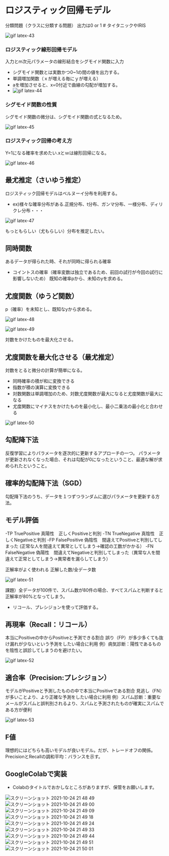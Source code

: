 # ロジスティック回帰モデル
分類問題（クラスに分類する問題）
出力は0 or 1 # タイタニックやIRIS

![gif latex-43](https://user-images.githubusercontent.com/85814165/138582791-8b99ab35-69ab-4812-8b8c-b22e78f63e12.gif)

### ロジスティック線形回帰モデル
入力とm次元パラメータの線形結合をシグモイド関数に入力
- シグモイド関数とは実数かつ0~1の間の値を出力する。
- 単調増加関数（ｘが増える毎にｙが増える）
- aを増加させると、x=0付近で曲線の勾配が増加する。
- ![gif latex-44](https://user-images.githubusercontent.com/85814165/138582852-3c78afbd-939f-49df-a6f7-e4352bff0da5.gif)

### シグモイド関数の性質
シグモイド関数の微分は、シグモイド関数の式となるため。

![gif latex-45](https://user-images.githubusercontent.com/85814165/138590049-799cc73d-0470-4414-a87f-4f4e945b465b.gif)

### ロジスティック回帰の考え方
Y=1になる確率を求めたい.xとｗは線形回帰になる。

![gif latex-46](https://user-images.githubusercontent.com/85814165/138591268-7de14122-2298-48c6-89a6-c52784a43ca3.gif)

## 最尤推定（さいゆう推定）
ロジスティック回帰モデルはベルヌーイ分布を利用する。
- ex)様々な確率分布がある.正規分布、t分布、ガンマ分布、一様分布、ディリクレ分布・・・

![gif latex-47](https://user-images.githubusercontent.com/85814165/138591445-2fc59b08-1b3d-40c9-8b2a-b1f7ecebe8da.gif)

もっともらしい（尤もらしい）分布を推定したい。

## 同時関数
あるデータが得られた時、それが同時に得られる確率
- コイントスの確率（確率変数は独立であるため、前回の試行が今回の試行に影響しないため）
既知の確率pから、未知のyを求める。

## 尤度関数（ゆうど関数）
p（確率）を未知とし、既知なyから求める。

![gif latex-48](https://user-images.githubusercontent.com/85814165/138591748-beeeca73-22a8-4d47-a30f-8961f9979fc1.gif)

![gif latex-49](https://user-images.githubusercontent.com/85814165/138591959-7649a85a-58b8-43a9-a99c-9b3b75cc5833.gif)

対数をかけたものを最大化させる。

## 尤度関数を最大化させる（最尤推定）
対数をとると微分の計算が簡単になる。
- 同時確率の積が和に変換できる
- 指数が積の演算に変換できる
- 対数関数は単調増加のため、対数尤度関数が最大になると尤度関数が最大になる
- 尤度関数にマイナスをかけたものを最小化し、最小二乗法の最小化と合わせる

![gif latex-50](https://user-images.githubusercontent.com/85814165/138592120-5f96030d-3776-4bc0-b5c6-d53addeb26f4.gif)

## 勾配降下法
反復学習によりパラメータを逐次的に更新するアプローチの一つ。
パラメータが更新されなくなった場合、それは勾配が0になったということ、最適な解が求められたということ。

## 確率的勾配降下法（SGD）
勾配降下法のうち、データを１つずつランダムに選びパラメータを更新する方法。

## モデル評価
-TP TruePositive 真陽性　正しくPositiveと判別
-TN TrueNegative 真陰性　正しくNegativeと判別
-FP FalsePositive 偽陰性　間違えてPositiveと判別してしまった (正常な人を間違えて異常としてしまう→確認の工数がかかる）
-FN FalseNegative 偽陽性　間違えてNegativeと判別してしまった（異常な人を間違えて正常としてしまう→異常者を漏らしてしまう）

正解率がよく使われる
正解した数/全データ数

![gif latex-51](https://user-images.githubusercontent.com/85814165/138592518-82dd7e22-4f54-4135-9b42-73c2dc3628c9.gif)

課題）全データが100件で、スパム数が80件の場合、すべてスパムと判断すると正解率が80%となってしまう。

- リコール、プレシジョンを使って評価する。

## 再現率（Recall：リコール）
本当にPositiveの中からPositiveと予測できる割合
誤り（FP）が多少多くても抜け漏れが少ないという予測をしたい場合に利用
例）病気診断：陽性であるものを陰性と誤診してしまうのを避けたい。

![gif latex-52](https://user-images.githubusercontent.com/85814165/138592638-7b5b7aed-a85d-418a-8055-f1dfc5c2eb9a.gif)

## 適合率（Precision:プレシジョン）
モデルがPositiveと予測したものの中で本当にPositiveである割合
見逃し（FN）が多いことより、より正確な予測をしたい場合に利用
例）スパム診断：重要なメールがスパムと誤判別されるより、スパムと予測されたものが確実にスパムである方が便利

![gif latex-53](https://user-images.githubusercontent.com/85814165/138592827-ccee7e53-bdbe-48d8-9b15-14d7ab1521f0.gif)

## F値
理想的にはどちらも高いモデルが良いモデル。だが、トレードオフの関係。
PrecisionとRecallの調和平均：バランスを示す。

## GoogleColabで実装
- Colabのタイトルでおかしなところがありますが、保管をお願いします。

![スクリーンショット 2021-10-24 21 48 49](https://user-images.githubusercontent.com/85814165/138594963-b61d3cc8-b831-4c3e-9ee8-c9b01439e1ce.png)
![スクリーンショット 2021-10-24 21 49 00](https://user-images.githubusercontent.com/85814165/138594970-34f66f21-600f-4a43-a7cb-a05d70af8670.png)
![スクリーンショット 2021-10-24 21 49 09](https://user-images.githubusercontent.com/85814165/138594972-b6de0868-45c2-4d60-8fe1-f2deedcf64a4.png)
![スクリーンショット 2021-10-24 21 49 18](https://user-images.githubusercontent.com/85814165/138594975-0e88bb91-3c1d-46a2-b50a-19a4f148efa2.png)
![スクリーンショット 2021-10-24 21 49 24](https://user-images.githubusercontent.com/85814165/138594979-dca5b6e4-317b-4f74-9d29-8b290f635d53.png)
![スクリーンショット 2021-10-24 21 49 33](https://user-images.githubusercontent.com/85814165/138594982-c25dc96d-92f9-4f06-9bee-fe4afc5faab7.png)
![スクリーンショット 2021-10-24 21 49 44](https://user-images.githubusercontent.com/85814165/138594983-0f4f025e-0aac-4a69-b2db-e34e3007950a.png)
![スクリーンショット 2021-10-24 21 49 51](https://user-images.githubusercontent.com/85814165/138594986-b85cca03-e11a-418a-9822-33549e275ac1.png)
![スクリーンショット 2021-10-24 21 50 01](https://user-images.githubusercontent.com/85814165/138594991-26e19cfa-f933-468e-ba69-c86af31d3c46.png)


